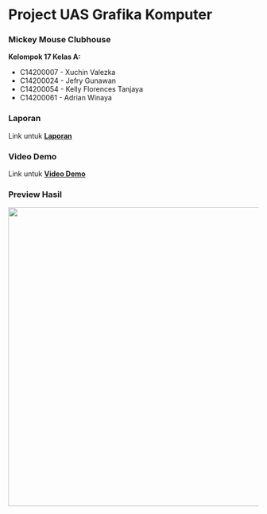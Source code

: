 # Project UAS Grafika Komputer

### Mickey Mouse Clubhouse

**Kelompok 17 Kelas A:**
* C14200007 - Xuchin Valezka
* C14200024 - Jefry Gunawan
* C14200054 - Kelly Florences Tanjaya
* C14200061 - Adrian Winaya

### Laporan
Link untuk **[Laporan](https://docs.google.com/document/d/1uKHNSj2aWLw5x9IgafiPWevWDWmo7fb0q7SzlTD0UDE/edit?usp=sharing)**

### Video Demo
Link untuk **[Video Demo](https://youtu.be/PqxfiJJ3j8U)**

### Preview Hasil
<img src="https://user-images.githubusercontent.com/83347252/177605379-8424edff-c5a5-40ed-9def-f3fcbb446255.png" width=600>

